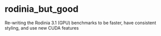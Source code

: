 # rodinia_but_good
Re-writing the Rodinia 3.1 (GPU) benchmarks to be faster, have consistent styling, and use new CUDA features
